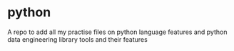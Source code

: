 # python
A repo to add all my practise files on python language features
and python data engineering library tools and their features 
